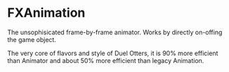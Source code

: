 # FXAnimation

The unsophisicated frame-by-frame animator. Works by directly on-offing the game object.

The very core of flavors and style of Duel Otters, it is 90% more efficient than Animator and about 50% more efficient than legacy Animation.